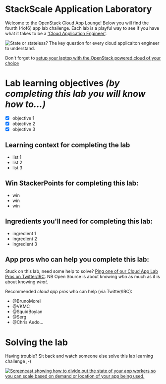 # StackScale Application Laboratory

Welcome to the OpenStack Cloud App Lounge!  Below you will find the fourth (4of6) app lab challenge.  Each lab is a playful way to see if you have what it takes to be a ['Cloud Application Engineer'](/cloud-application-engineer.md). 

![State or stateless? The key question for every cloud applicaiton engineer to understand.](https://tctechcrunch2011.files.wordpress.com/2015/11/shutterstock_229442263.jpg)

Don't forget to [setup your laptop with the OpenStack powered cloud of your choice](/prereq)

# Lab learning objectives _(by completing this lab you will know how to...)_
 - [x] objective 1
 - [x] objective 2
 - [x] objective 3

## Learning context for completing the lab
 - list 1
 - list 2
 - list 3

## Win StackerPoints for completing this lab:
  - win
  - win
  - win

## Ingredients you'll need for completing this lab:
  - ingredient 1
  - ingredient 2
  - ingredient 3

## App pros who can help you complete this lab:
Stuck on this lab, need some help to solve?  [Ping one of our Cloud App Lab Pros on Twitter/IRC](https://docs.google.com/presentation/d/1RBtAOjxmUh97fXrJlowvqVNmq2-8FxvBIHx2Dts1Jh8/pub?start=true&loop=false&delayms=2000). NB Open Source is about knowing *who* as much as it is about knowing *what*.

Recommended _cloud app pros_ who can help (via Twitter/IRC):
 - @BrunoMorel
 - @VKMC
 - @SquidBoylan
 - @Serg
 - @Chris Aedo...
 
# Solving the lab
Having trouble?  Sit back and watch someone else solve this lab learning challenge ;-)

[![Screencast showing how to divide out the state of your app workers so you can scale based on demand or location of your app being used.](http://img.youtube.com/vi/YOUTUBE_VIDEO_ID_HERE/0.jpg)](http://www.youtube.com/watch?v=YOUTUBE_VIDEO_ID_HERE)
